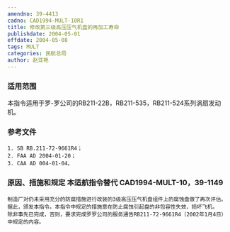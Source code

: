 ```yaml
---
amendno: 39-4413
cadno: CAD1994-MULT-10R1
title: 修改第三级高压压气机盘的再加工寿命
publishdate: 2004-05-01
effdate: 2004-05-08
tags: MULT
categories: 民航总局
author: 赵亚艳
---
```


### 适用范围 
本指令适用于罗-罗公司的RB211-22B，RB211-535，RB211-524系列涡扇发动机。

### 参考文件
    1. SB RB.211-72-9661R4；
    2. FAA AD 2004-01-20；
    3. CAA AD 004-01-04。


### 原因、措施和规定 本适航指令替代 CAD1994-MULT-10，39-1149 
    制造厂对仍未采用充分的防腐措施进行改装的3级高压压气机盘组件上的腐蚀盘做了再次评估。据此，颁发本指令。本指令中规定的措施意在防止腐蚀引起盘的非包容性失效，损坏飞机。 
    除非事先已完成，否则，要求完成罗罗公司的服务通告RB211-72-9661R4（2002年1月4日）中规定的内容。
